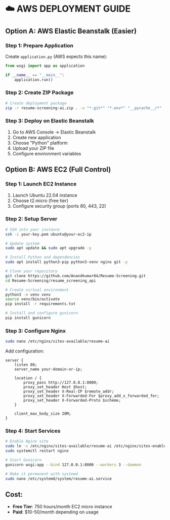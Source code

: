 # ☁️ AWS DEPLOYMENT GUIDE

## Option A: AWS Elastic Beanstalk (Easier)

### Step 1: Prepare Application
Create `application.py` (AWS expects this name):
```python
from wsgi import app as application

if __name__ == "__main__":
    application.run()
```

### Step 2: Create ZIP Package
```bash
# Create deployment package
zip -r resume-screening-ai.zip . -x "*.git*" "*.env*" "__pycache__/*"
```

### Step 3: Deploy on Elastic Beanstalk
1. Go to AWS Console → Elastic Beanstalk
2. Create new application
3. Choose "Python" platform
4. Upload your ZIP file
5. Configure environment variables

## Option B: AWS EC2 (Full Control)

### Step 1: Launch EC2 Instance
1. Launch Ubuntu 22.04 instance
2. Choose t2.micro (free tier)
3. Configure security group (ports 80, 443, 22)

### Step 2: Setup Server
```bash
# SSH into your instance
ssh -i your-key.pem ubuntu@your-ec2-ip

# Update system
sudo apt update && sudo apt upgrade -y

# Install Python and dependencies
sudo apt install python3-pip python3-venv nginx git -y

# Clone your repository
git clone https://github.com/Anandkumar04/Resume-Screening.git
cd Resume-Screening/resume_screening_api

# Create virtual environment
python3 -m venv venv
source venv/bin/activate
pip install -r requirements.txt

# Install and configure gunicorn
pip install gunicorn
```

### Step 3: Configure Nginx
```bash
sudo nano /etc/nginx/sites-available/resume-ai
```

Add configuration:
```nginx
server {
    listen 80;
    server_name your-domain-or-ip;

    location / {
        proxy_pass http://127.0.0.1:8000;
        proxy_set_header Host $host;
        proxy_set_header X-Real-IP $remote_addr;
        proxy_set_header X-Forwarded-For $proxy_add_x_forwarded_for;
        proxy_set_header X-Forwarded-Proto $scheme;
    }

    client_max_body_size 20M;
}
```

### Step 4: Start Services
```bash
# Enable Nginx site
sudo ln -s /etc/nginx/sites-available/resume-ai /etc/nginx/sites-enabled
sudo systemctl restart nginx

# Start Gunicorn
gunicorn wsgi:app --bind 127.0.0.1:8000 --workers 3 --daemon

# Make it permanent with systemd
sudo nano /etc/systemd/system/resume-ai.service
```

## Cost:
- **Free Tier**: 750 hours/month EC2 micro instance
- **Paid**: $10-50/month depending on usage
